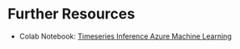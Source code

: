 # Further Resources 

- Colab Notebook: [Timeseries Inference Azure Machine Learning](https://colab.research.google.com/drive/11XSrYIBusVusKBzp5VdT-qq0Arq_1heK?usp=sharing)
